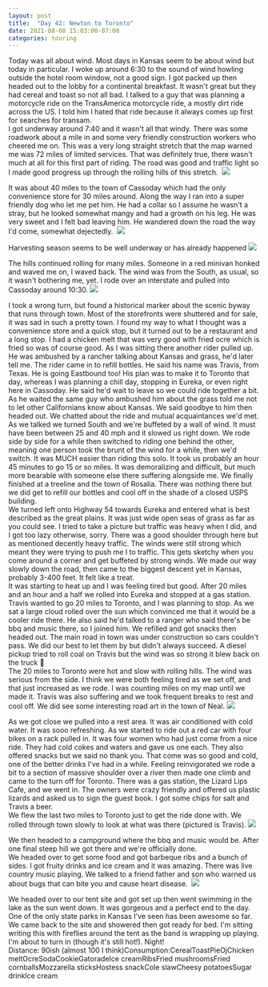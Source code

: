 ```yaml
---
layout: post
title:  "Day 42: Newton to Toronto"
date: 2021-08-08 15:03:00-07:00
categories: touring
---
```

Today was all about wind. Most days in Kansas seem to be about wind but today in particular. I woke up around 6:30 to the sound of wind howling outside the hotel room window, not a good sign. I got packed up then headed out to the lobby for a continental breakfast. It wasn't great but they had cereal and toast so not all bad. I talked to a guy that was planning a motorcycle ride on the TransAmerica motorcycle ride, a mostly dirt ride across the US. I told him I hated that ride because it always comes up first for searches for transam.   
I got underway around 7:40 and it wasn't all that windy. There was some roadwork about a mile in and some very friendly construction workers who cheered me on. This was a very long straight stretch that the map warned me was 72 miles of limited services. That was definitely true, there wasn't much at all for this first part of riding. The road was good and traffic light so I made good progress up through the rolling hills of this stretch. 
[![](https://lh3.googleusercontent.com/-Hal1EiJrcEU/YRBUmEFD2LI/AAAAAAAAV9Y/T1De65pvP004Yuf8tLK0vrx4aKUL1ON8QCLcBGAsYHQ/s1600/1628460160081913-0.png)](https://lh3.googleusercontent.com/-Hal1EiJrcEU/YRBUmEFD2LI/AAAAAAAAV9Y/T1De65pvP004Yuf8tLK0vrx4aKUL1ON8QCLcBGAsYHQ/s1600/1628460160081913-0.png)
  
It was about 40 miles to the town of Cassoday which had the only convenience store for 30 miles around. Along the way I ran into a super friendly dog who let me pet him. He had a collar so I assume he wasn't a stray, but he looked somewhat mangy and had a growth on his leg. He was very sweet and I felt bad leaving him. He wandered down the road the way I'd come, somewhat dejectedly. 
[![](https://lh3.googleusercontent.com/--IEXyh4_GVo/YRBUfsX5eqI/AAAAAAAAV9Q/Kn06F8MVsCwyuzN3-q-vRRKFuGjAWx-3wCLcBGAsYHQ/s1600/1628460138247532-1.png)](https://lh3.googleusercontent.com/--IEXyh4_GVo/YRBUfsX5eqI/AAAAAAAAV9Q/Kn06F8MVsCwyuzN3-q-vRRKFuGjAWx-3wCLcBGAsYHQ/s1600/1628460138247532-1.png)
  
Harvesting season seems to be well underway or has already happened
[![](https://lh3.googleusercontent.com/-4kCEyLMu-Fk/YRBUZ90W_DI/AAAAAAAAV9I/mJeua-QivUMU9zHtaEO0BgjWCY7FS7-XgCLcBGAsYHQ/s1600/1628460127730279-2.png)](https://lh3.googleusercontent.com/-4kCEyLMu-Fk/YRBUZ90W_DI/AAAAAAAAV9I/mJeua-QivUMU9zHtaEO0BgjWCY7FS7-XgCLcBGAsYHQ/s1600/1628460127730279-2.png)
  
The hills continued rolling for many miles. Someone in a red minivan honked and waved me on, I waved back. The wind was from the South, as usual, so it wasn't bothering me, yet. I rode over an interstate and pulled into Cassoday around 10:30.
[![](https://lh3.googleusercontent.com/-q4ur6A4nIMw/YRBUXNrKnGI/AAAAAAAAV9E/NFHjF96PGRYopWzWQW7b9r2WJUNHc2USQCLcBGAsYHQ/s1600/1628460118861033-3.png)](https://lh3.googleusercontent.com/-q4ur6A4nIMw/YRBUXNrKnGI/AAAAAAAAV9E/NFHjF96PGRYopWzWQW7b9r2WJUNHc2USQCLcBGAsYHQ/s1600/1628460118861033-3.png)
  
I took a wrong turn, but found a historical marker about the scenic byway that runs through town. Most of the storefronts were shuttered and for sale, it was sad in such a pretty town. I found my way to what I thought was a convenience store and a quick stop, but it turned out to be a restaurant and a long stop. I had a chicken melt that was very good with fried ocre which is fried so was of course good. As I was sitting there another rider pulled up. He was ambushed by a rancher talking about Kansas and grass, he'd later tell me. The rider came in to refill bottles. He said his name was Travis, from Texas. He is going Eastbound too! His plan was to make it to Toronto that day, whereas I was planning a chill day, stopping in Eureka, or even right here in Cassoday. He said he'd wait to leave so we could ride together a bit. As he waited the same guy who ambushed him about the grass told me not to let other Californians know about Kansas. We said goodbye to him then headed out. We chatted about the ride and mutual acquaintances we'd met. As we talked we turned South and we're buffeted by a wall of wind. It must have been between 25 and 40 mph and it slowed us right down. We rode side by side for a while then switched to riding one behind the other, meaning one person took the brunt of the wind for a while, then we'd switch. It was MUCH easier than riding this solo. It took us probably an hour 45 minutes to go 15 or so miles. It was demoralizing and difficult, but much more bearable with someone else there suffering alongside me. We finally finished at a treeline and the town of Rosalia. There was nothing there but we did get to refill our bottles and cool off in the shade of a closed USPS building.   
We turned left onto Highway 54 towards Eureka and entered what is best described as the great plains. It was just wide open seas of grass as far as you could see. I tried to take a picture but traffic was heavy when I did, and I got too lazy otherwise, sorry. There was a good shoulder through here but as mentioned decently heavy traffic. The winds were still strong which meant they were trying to push me I to traffic. This gets sketchy when you come around a corner and get buffeted by strong winds. We made our way slowly down the road, then came to the biggest descent yet in Kansas, probably 3-400 feet. It felt like a treat.   
It was starting to heat up and I was feeling tired but good. After 20 miles and an hour and a half we rolled into Eureka and stopped at a gas station. Travis wanted to go 20 miles to Toronto, and I was planning to stop. As we sat a large cloud rolled over the sun which convinced me that it would be a cooler ride there. He also said he'd talked to a ranger who said there's be bbq and music there, so I joined him. We refilled and got snacks then headed out. The main road in town was under construction so cars couldn't pass. We did our best to let them by but didn't always succeed. A diesel pickup tried to roll coal on Travis but the wind was so strong it blew back on the truck 🤣  
The 20 miles to Toronto were hot and slow with rolling hills. The wind was serious from the side. I think we were both feeling tired as we set off, and that just increased as we rode. I was counting miles on my map until we made it. Travis was also suffering and we took frequent breaks to rest and cool off. We did see some interesting road art in the town of Neal.
[![](https://lh3.googleusercontent.com/-bFmVV3FQWkM/YRBUUsv4cdI/AAAAAAAAV9A/6vdKFEPI9e84bbhbQAErRrHrznWVmRmogCLcBGAsYHQ/s1600/1628460102656965-4.png)](https://lh3.googleusercontent.com/-bFmVV3FQWkM/YRBUUsv4cdI/AAAAAAAAV9A/6vdKFEPI9e84bbhbQAErRrHrznWVmRmogCLcBGAsYHQ/s1600/1628460102656965-4.png)
  
As we got close we pulled into a rest area. It was air conditioned with cold water. It was sooo refreshing. As we started to ride out a red car with four bikes on a rack pulled in. It was four women who had just come from a nice ride. They had cold cokes and waters and gave us one each. They also offered snacks but we said no thank you. That come was so good and cold, one of the better drinks I've had in a while. Feeling reinvigorated we rode a bit to a section of massive shoulder over a river then made one climb and came to the turn off for Toronto. There was a gas station, the Lizard Lips Cafe, and we went in. The owners were crazy friendly and offered us plastic lizards and asked us to sign the guest book. I got some chips for salt and Travis a beer.   
We flew the last two miles to Toronto just to get the ride done with. We rolled through town slowly to look at what was there (pictured is Travis).
[![](https://lh3.googleusercontent.com/-gdNLQcfhm90/YRBURfS_wCI/AAAAAAAAV88/Oc18l_IiSeI64OdXCR0viZrvjjmAbxTlACLcBGAsYHQ/s1600/1628460092693414-5.png)](https://lh3.googleusercontent.com/-gdNLQcfhm90/YRBURfS_wCI/AAAAAAAAV88/Oc18l_IiSeI64OdXCR0viZrvjjmAbxTlACLcBGAsYHQ/s1600/1628460092693414-5.png)
  
We then headed to a campground where the bbq and music would be. After one final steep hill we got there and we're officially done.   
We headed over to get some food and got barbeque ribs and a bunch of sides. I got fruity drinks and ice cream and it was amazing. There was live country music playing. We talked to a friend father and son who warned us about bugs that can bite you and cause heart disease. 
[![](https://lh3.googleusercontent.com/-HESZQwdjRBc/YRBUOh-D5xI/AAAAAAAAV84/LlNGraCY2fQ8SaOfZdwn85t2_dCxAHYIwCLcBGAsYHQ/s1600/1628460080075126-6.png)](https://lh3.googleusercontent.com/-HESZQwdjRBc/YRBUOh-D5xI/AAAAAAAAV84/LlNGraCY2fQ8SaOfZdwn85t2_dCxAHYIwCLcBGAsYHQ/s1600/1628460080075126-6.png)
  
We headed over to our tent site and got set up then went swimming in the lake as the sun went down. It was gorgeous and a perfect end to the day. One of the only state parks in Kansas I've seen has been awesome so far.   
We came back to the site and showered then got ready for bed. I'm sitting writing this with fireflies around the tent as the band is wrapping up playing. I'm about to turn in (though it's still hot!). Night!  
Distance: 90ish (almost 100 I think)Consumption:CerealToastPieOjChicken meltOcreSodaCookieGatoradeIce creamRibsFried mushroomsFried cornballsMozzarella sticksHostess snackCole slawCheesy potatoesSugar drinkIce cream
